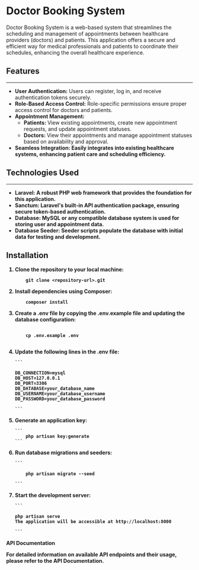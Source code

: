 # Doctor Booking System

Doctor Booking System is a web-based system that streamlines the scheduling and management of appointments between healthcare providers (doctors) and patients. This application offers a secure and efficient way for medical professionals and patients to coordinate their schedules, enhancing the overall healthcare experience.

## Features
***
* <b> User Authentication:</b> Users can register, log in, and receive authentication tokens securely.
* <b> Role-Based Access Control:</b> Role-specific permissions ensure proper access control for doctors and patients.
* <b> Appointment Management: </b>
    * <b> Patients: </b> View existing appointments, create new appointment requests, and update appointment statuses.
    * <b> Doctors: </b> View their appointments and manage appointment statuses based on availability and approval.
* <b> Seamless Integration: <b> Easily integrates into existing healthcare systems, enhancing patient care and scheduling efficiency.

## Technologies Used

*** 
* <b>Laravel:</b> A robust PHP web framework that provides the foundation for this application.
* <b>Sanctum:</b> Laravel's built-in API authentication package, ensuring secure token-based authentication.
* <b>Database:</b> MySQL or any compatible database system is used for storing user and appointment data.
* <b>Database Seeder:</b> Seeder scripts populate the database with initial data for testing and development.

## Installation
<ol>
    
<li>Clone the repository to your local machine:
    
```
    git clone <repository-url>.git    
```

</li>
    
<li>Install dependencies using Composer:
    
```
    composer install
```

</li>

<li>Create a .env file by copying the .env.example file and updating the database configuration:
    
```
    
    cp .env.example .env
    
```

</li>

<li>Update the following lines in the .env file:
    
    ```
    
    DB_CONNECTION=mysql
    DB_HOST=127.0.0.1
    DB_PORT=3306
    DB_DATABASE=your_database_name
    DB_USERNAME=your_database_username
    DB_PASSWORD=your_database_password

    ```
</li>

<li>
Generate an application key:

    ```
        php artisan key:generate
    ```
    
</li>

<li>
Run database migrations and seeders:
    
    ```
    
        php artisan migrate --seed
        
    ```
    
</li>

<li> Start the development server:
    
    ```
    
    php artisan serve
    The application will be accessible at http://localhost:8000

    ```
    
</li>

</ol>
API Documentation

For detailed information on available API endpoints and their usage, please refer to the API Documentation.
